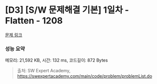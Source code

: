 # [D3] [S/W 문제해결 기본] 1일차 - Flatten - 1208 

[문제 링크](https://swexpertacademy.com/main/code/problem/problemDetail.do?contestProbId=AV139KOaABgCFAYh) 

### 성능 요약

메모리: 21,592 KB, 시간: 132 ms, 코드길이: 872 Bytes



> 출처: SW Expert Academy, https://swexpertacademy.com/main/code/problem/problemList.do